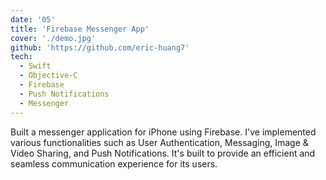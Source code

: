```yaml
---
date: '05'
title: 'Firebase Messenger App'
cover: './demo.jpg'
github: 'https://github.com/eric-huang7'
tech:
  - Swift
  - Objective-C
  - Firebase
  - Push Notifications
  - Messenger
---
```


Built a messenger application for iPhone using Firebase. I've implemented various functionalities such as User Authentication, Messaging, Image & Video Sharing, and Push Notifications. It's built to provide an efficient and seamless communication experience for its users.
